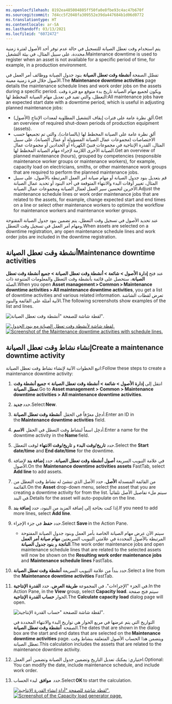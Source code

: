 ```yaml
---
ms.openlocfilehash: 8192ea485004805ff50fa0e8fbe93c4ac47b670f
ms.sourcegitcommit: 7d4cc5f2048fa309552e39da447684b1d06d0772
ms.translationtype: HT
ms.contentlocale: ar-SA
ms.lasthandoff: 03/13/2021
ms.locfileid: "6072472"
---
```

<span data-ttu-id="959ac-101">يتم استخدام وقت تعطل الصيانة للتسجيل في حالة عدم توفر أحد الأصول لفترة زمنية محددة، على سبيل المثال، في بيئة التشغيل.</span><span class="sxs-lookup"><span data-stu-id="959ac-101">Maintenance downtime is used to register when an asset is not available for a specific period of time, for example, in a production environment.</span></span>  
 
<span data-ttu-id="959ac-102">تفصِّل الصفحة **أنشطة وقت تعطل الصيانة** بنود جدول الصيانة ووظائف أمر العمل في الأصول خلال فترة زمنية معينة.</span><span class="sxs-lookup"><span data-stu-id="959ac-102">The **Maintenance downtime activities** page details the maintenance schedule lines and work order jobs on the assets during a specific period.</span></span> <span data-ttu-id="959ac-103">ويكون لجميع مهام الصيانة تاريخ بدء متوقع مع فترة وقت التعطل، والتي تفيد في تعديل مهام الصيانة المخطط لها:</span><span class="sxs-lookup"><span data-stu-id="959ac-103">All maintenance jobs have an expected start date with a downtime period, which is useful in adjusting planned maintenance jobs:</span></span> 
 
- <span data-ttu-id="959ac-104">ألقِ نظرة عامة على فترات إيقاف التشغيل المطلوبة لمعدات الإنتاج (الأصول).</span><span class="sxs-lookup"><span data-stu-id="959ac-104">Get an overview of required shut-down periods of production equipment (assets).</span></span> 
- <span data-ttu-id="959ac-105">ألقِ نظرة عامة على الصيانة المخطط لها (بالساعات)، والتي تم تجميعها حسب الاختصاصات (مجموعات عمال الصيانة المسؤولة أو عمال الصيانة)، على سبيل المثال، القدرة الإنتاجية في مجموعات فنييّ الكهرباء أو الحدادين أو مجموعات عمال الصيانة الأخرى اللازمة لإجراء مهام الصيانة المخطط لها.</span><span class="sxs-lookup"><span data-stu-id="959ac-105">Get an overview of planned maintenance (hours), grouped by competencies (responsible maintenance worker groups or maintenance workers), for example, capacity load on electricians, smiths, or other maintenance work groups that are required to perform the planned maintenance jobs.</span></span> 
- <span data-ttu-id="959ac-106">قم بتعديل بنود جدول الصيانة أو مهام صيانة أمر العمل المرتبطة بالأصول، على سبيل المثال، تغيير أوقات البدء والانتهاء المتوقعة في أحد البنود أو تحديد عمال الصيانة الآخرين لتحسين سير العمل لعمال الصيانة ومجموعات عمال الصيانة.</span><span class="sxs-lookup"><span data-stu-id="959ac-106">Adjust the maintenance schedule lines or work order maintenance jobs that are related to the assets, for example, change expected start and end times on a line or select other maintenance workers to optimize the workflow for maintenance workers and maintenance worker groups.</span></span> 

<span data-ttu-id="959ac-107">عند تحديد الأصول في تسجيل وقت التعطل، يتم تضمين بنود جدول الصيانة المفتوحة ومهام أمر العمل في تسجيل وقت التعطل.</span><span class="sxs-lookup"><span data-stu-id="959ac-107">When assets are selected on a downtime registration, any open maintenance schedule lines and work order jobs are included in the downtime registration.</span></span>  
 
## <a name="maintenance-downtime-activities"></a><span data-ttu-id="959ac-108">أنشطة وقت تعطل الصيانة</span><span class="sxs-lookup"><span data-stu-id="959ac-108">Maintenance downtime activities</span></span> 
<span data-ttu-id="959ac-109">عند فتح **إدارة الأصول > شائعة > أنشطة وقت تعطل الصيانة > جميع أنشطة وقت تعطل الصيانة**، ستحصل على قائمة بأنشطة وقت التعطل والمعلومات المتنوعة ذات الصلة.</span><span class="sxs-lookup"><span data-stu-id="959ac-109">When you open **Asset management > Common > Maintenance downtime activities > All maintenance downtime activities**, you get a list of downtime activities and various related information.</span></span> <span data-ttu-id="959ac-110">تعرض لقطات الشاشة الآتية أمثلة على القائمة والبنود.</span><span class="sxs-lookup"><span data-stu-id="959ac-110">The following screenshots show examples of the list and lines.</span></span> 
 
![لقطة شاشة للصفحة "أنشطة وقت تعطل الصيانة".](../media/downtime-1-ss.png)

<span data-ttu-id="959ac-112">[![لقطة شاشة لأنشطة وقت تعطل الصيانة مع بنود الجدول.](../media/downtime-2-ss.png)](../media/downtime-2-ss.png#lightbox)</span><span class="sxs-lookup"><span data-stu-id="959ac-112">[![Screenshot of the Maintenance downtime activities with schedule lines.](../media/downtime-2-ss.png)](../media/downtime-2-ss.png#lightbox)</span></span>
 
## <a name="create-a-maintenance-downtime-activity"></a><span data-ttu-id="959ac-113">إنشاء نشاط وقت تعطل الصيانة</span><span class="sxs-lookup"><span data-stu-id="959ac-113">Create a maintenance downtime activity</span></span>
<span data-ttu-id="959ac-114">اتبع الخطوات الآتية لإنشاء نشاط وقت تعطل الصيانة:</span><span class="sxs-lookup"><span data-stu-id="959ac-114">Follow these steps to create a maintenance downtime activity:</span></span>

1.  <span data-ttu-id="959ac-115">انتقل إلى **إدارة الأصول > شائعة > أنشطة وقت تعطل الصيانة > جميع أنشطة وقت تعطل الصيانة**.</span><span class="sxs-lookup"><span data-stu-id="959ac-115">Go to **Asset management > Common > Maintenance downtime activities > All maintenance downtime activities**.</span></span> 
2.  <span data-ttu-id="959ac-116">حدد **جديد**.</span><span class="sxs-lookup"><span data-stu-id="959ac-116">Select **New**.</span></span> 
3.  <span data-ttu-id="959ac-117">أدخِل معرّفاً في الحقل  **أنشطة وقت تعطل الصيانة**.</span><span class="sxs-lookup"><span data-stu-id="959ac-117">Enter an ID in the **Maintenance downtime activities** field.</span></span>
4.  <span data-ttu-id="959ac-118">أدخِل اسماً لنشاط وقت التعطل في الحقل  **الاسم**.</span><span class="sxs-lookup"><span data-stu-id="959ac-118">Enter a name for the downtime activity in the **Name** field.</span></span> 
5.  <span data-ttu-id="959ac-119">حدد **تاريخ/وقت البدء** و **تاريخ/وقت الانتهاء** لوقت التعطل.</span><span class="sxs-lookup"><span data-stu-id="959ac-119">Select the **Start date/time** and **End date/time** for the downtime.</span></span>
6.  <span data-ttu-id="959ac-120">في علامة التبويب السريعة **أصول أنشطة وقت تعطل الصيانة**، حدد **إضافة بند** لإضافة الأصول.</span><span class="sxs-lookup"><span data-stu-id="959ac-120">On the **Maintenance downtime activities assets** FastTab, select **Add line** to add assets.</span></span> 
7.  <span data-ttu-id="959ac-121">من القائمة المنسدلة **الأصل**، حدد الأصل الذي تنشئ له نشاط وقت التعطل من القائمة.</span><span class="sxs-lookup"><span data-stu-id="959ac-121">On the **Asset** drop-down menu, select the asset that you are creating a downtime activity for from the list.</span></span> <span data-ttu-id="959ac-122">سيتم ملء تفاصيل الأصل تلقائياً في البند.</span><span class="sxs-lookup"><span data-stu-id="959ac-122">Details for the asset will auto-populate on the line.</span></span> 
8.  <span data-ttu-id="959ac-123">إذا كنت بحاجة إلى إضافة المزيد من البنود، حدد **إضافة بند**.</span><span class="sxs-lookup"><span data-stu-id="959ac-123">If you need to add more lines, select **Add line**.</span></span> 
9.  <span data-ttu-id="959ac-124">حدد **حفظ** في جزء الإجراء.</span><span class="sxs-lookup"><span data-stu-id="959ac-124">Select **Save** in the Action Pane.</span></span>  
    - <span data-ttu-id="959ac-125">سيتم الآن عرض مهام الصيانة الخاصة بأمر العمل وبنود جدول الصيانة المفتوحة المرتبطة بالأصول المحددة في علامتي التبويب السريعتين **مهام صيانة أمر العمل الناتجة** و **بنود جدول الصيانة**.</span><span class="sxs-lookup"><span data-stu-id="959ac-125">The work order maintenance jobs and open maintenance schedule lines that are related to the selected assets will now be shown on the **Resulting work order maintenance jobs** and **Maintenance schedule lines** FastTabs.</span></span> 
10. <span data-ttu-id="959ac-126">حدد بنداً من علامة التبويب السريعة **أنشطة وقت تعطل الصيانة**.</span><span class="sxs-lookup"><span data-stu-id="959ac-126">Select a line from the **Maintenance downtime activities** FastTab.</span></span> 
11. <span data-ttu-id="959ac-127">في الجزء "الإجراءات"، في المجموعة **طريقة العرض**، حدد **القدرة الإنتاجية**.</span><span class="sxs-lookup"><span data-stu-id="959ac-127">In the Action Pane, in the **View** group, select **Capacity load**.</span></span>
<span data-ttu-id="959ac-128">سيتم فتح صفحة الحوار **حساب القدرة الإنتاجية**.</span><span class="sxs-lookup"><span data-stu-id="959ac-128">The **Calculate capacity load** dialog page will open.</span></span>
 
    ![لقطة شاشة للصفحة "حساب القدرة الإنتاجية".](../media/capacity-load-ss.png)

    <span data-ttu-id="959ac-130">التواريخ التي يتم عرضها في مربع الحوار هي تواريخ البدء والانتهاء المحددة في الصفحة  **أنشطة وقت تعطل الصيانة**.</span><span class="sxs-lookup"><span data-stu-id="959ac-130">The dates that are shown in the dialog box are the start and end dates that are selected on the **Maintenance downtime activities** page.</span></span> <span data-ttu-id="959ac-131">ويتضمن هذا الحساب الأصول المتعلقة بنشاط وقت تعطل الصيانة.</span><span class="sxs-lookup"><span data-stu-id="959ac-131">This calculation includes the assets that are related to the maintenance downtime activity.</span></span> 
12. <span data-ttu-id="959ac-132">اختياري: يمكنك تعديل التاريخ وتضمين جدول الصيانة وتضمين أمر العمل.</span><span class="sxs-lookup"><span data-stu-id="959ac-132">Optional: You can modify the date, include maintenance schedule, and include work order.</span></span> 
13. <span data-ttu-id="959ac-133">حدد  **موافق**  لبدء الحساب.</span><span class="sxs-lookup"><span data-stu-id="959ac-133">Select **OK** to start the calculation.</span></span> 

    <span data-ttu-id="959ac-134">[![لقطة شاشة للصفحة "أداة إنشاء القدرة الإنتاجية".](../media/capacity-load2-ss.png)](../media/capacity-load2-ss.png#lightbox)</span><span class="sxs-lookup"><span data-stu-id="959ac-134">[![Screenshot of the Capacity load generator page.](../media/capacity-load2-ss.png)](../media/capacity-load2-ss.png#lightbox)</span></span>